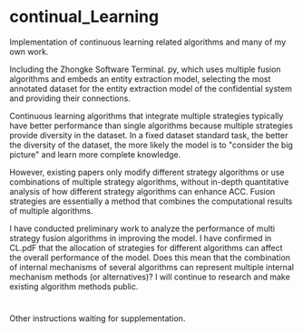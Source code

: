# continual_Learning

Implementation of continuous learning related algorithms and many of my own work.

Including the Zhongke Software Terminal. py, which uses multiple fusion algorithms and embeds an entity extraction model, selecting the most annotated dataset for the entity extraction model of the confidential system and providing their connections.

Continuous learning algorithms that integrate multiple strategies typically have better performance than single algorithms because multiple strategies provide diversity in the dataset. In a fixed dataset standard task, the better the diversity of the dataset, the more likely the model is to "consider the big picture" and learn more complete knowledge.

However, existing papers only modify different strategy algorithms or use combinations of multiple strategy algorithms, without in-depth quantitative analysis of how different strategy algorithms can enhance ACC. Fusion strategies are essentially a method that combines the computational results of multiple algorithms.

I have conducted preliminary work to analyze the performance of multi strategy fusion algorithms in improving the model. I have confirmed in CL.pdF that the allocation of strategies for different algorithms can affect the overall performance of the model. Does this mean that the combination of internal mechanisms of several algorithms can represent multiple internal mechanism methods (or alternatives)? I will continue to research and make existing algorithm methods public.
#

Other instructions waiting for supplementation.
